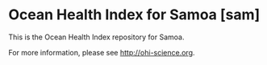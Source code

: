 # Ocean Health Index for Samoa [sam]

This is the Ocean Health Index repository for Samoa. 

For more information, please see http://ohi-science.org.
